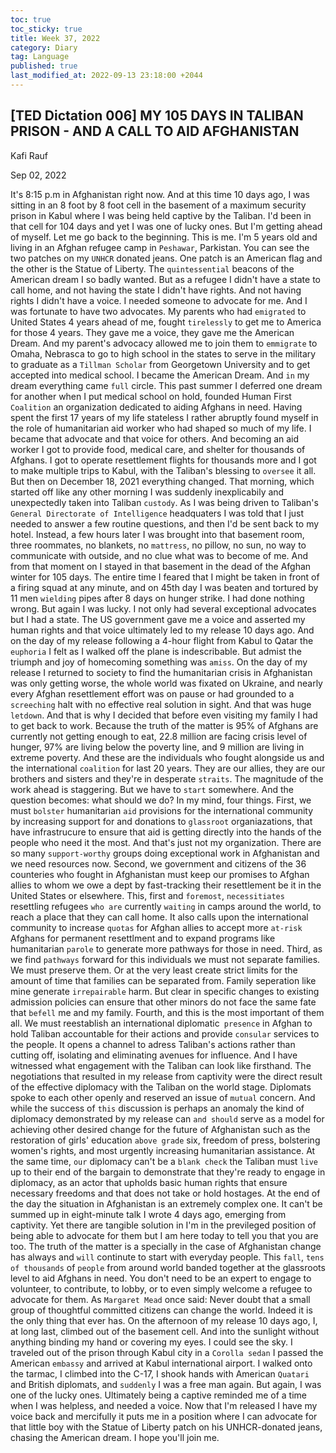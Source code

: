 ```yaml
---
toc: true
toc_sticky: true
title: Week 37, 2022
category: Diary
tag: Language
published: true
last_modified_at: 2022-09-13 23:18:00 +2044
---
```


## [TED Dictation 006] MY 105 DAYS IN TALIBAN PRISON - AND A CALL TO AID AFGHANISTAN

Kafi Rauf

Sep 02, 2022

It's 8:15 p.m in Afghanistan right now. And at this time 10 days ago, I was sitting in an 8 foot by 8 foot cell in the basement of a maximum security prison in Kabul where I was being held captive by the Taliban.
I'd been in that cell for 104 days and yet I was one of lucky ones. But I'm getting ahead of myself. Let me go back to the beginning.
This is me. I'm 5 years old and living in an Afghan refugee camp in `Peshawar`, Parkistan. You can see the two patches on my `UNHCR` donated jeans. One patch is an American flag and the other is the Statue of Liberty. The `quintessential` beacons of the American dream I so badly wanted.
But as a refugee I didn't have a state to call home, and not having the state I didn't have rights. And not having rights I didn't have a voice. I needed someone to advocate for me.
And I was fortunate to have two advocates. My parents who had `emigrated` to United States 4 years ahead of me, fought `tirelessly` to get me to America for those 4 years.
They gave me a voice, they gave me the American Dream. And my parent's advocacy allowed me to join them to `emmigrate` to Omaha, Nebrasca to go to high school in the states to serve in the military to graduate as a `Tillman Scholar` from Georgetown University and to get accepted into medical school. I became the American Dream.
And `in` my dream everything came `full` circle. This past summer I deferred one dream for another when I put medical school on hold, founded Human First `Coalition` an organization dedicated to aiding Afghans in need.
Having spent the first 17 years of my life stateless I rather abruptly found myself in the role of humanitarian aid worker who had shaped so much of my life.
I became that advocate and that voice for others. And becoming an aid worker I got to provide food, medical care, and shelter for thousands of Afghans. I got to operate resettlement flights for thousands more and I got to make multiple trips to Kabul, with the Taliban's blessing to `oversee` it all.
But then on December 18, 2021 everything changed. That morning, which started off like any other morning I was suddenly inexplicabily and unexpectedly taken into Taliban `custody`.
As I was being driven to Taliban's `General Directorate of Intelligence` headquaters I was told that I just needed to answer a few routine questions, and then I'd be sent back to my hotel. Instead, a few hours later I was brought into that basement room, three roommates, no blankets, no `mattress`, no pillow, no sun, no way to communicate with outside, and no clue what was to become of me.
And from that moment on I stayed in that basement in the dead of the Afghan winter for 105 days. The entire time I feared that I might be taken in front of a firing squad at any minute, and on 45th day I was beaten and tortured by 11 men `wielding` pipes after 8 days on hunger strike. I had done nothing wrong.
But again I was lucky. I not only had several exceptional advocates but I had a state. The US government gave me a voice and asserted my human rights and that voice ultimately led to my release 10 days ago.
And on the day of my release following a 4-hour flight from Kabul to Qatar the `euphoria` I felt as I walked off the plane is indescribable.
But admist the triumph and joy of homecoming something was `amiss`. On the day of my release I returned to society to find the humanitarian crisis in Afghanistan was only getting worse, the whole world was fixated on Ukraine, and nearly every Afghan resettlement effort was on pause or had grounded to a `screeching` halt with no effective real solution in sight.
And that was huge `letdown`. And that is why I decided that before even visiting my family I had to get back to work. Because the truth of the matter is 95% of Afghans are currently not getting enough to eat, 22.8 million are facing crisis level of hunger, 97% are living below the poverty line, and 9 million are living in extreme poverty.
And these are the individuals who fought alongside us and the international `coalition` for last 20 years. They are our allies, they are our brothers and sisters and they're in desperate `straits`.
The magnitude of the work ahead is staggering. But we have to `start` somewhere. And the question becomes: what should we do? In my mind, four things.
First, we must `bolster` humanitarian `aid` provisions for the international community by increasing support for and donations to `glassroot` organiazations, that have infrastrucure to ensure that aid is getting directly into the hands of the people who need it the most. And that's just not my organization. There are so many `support-worthy` groups doing exceptional work in Afghanistan and we need resources now.
Second, we government and citizens of the 36 counteries who fought in Afghanistan must keep our promises to Afghan allies to whom we owe a dept by fast-tracking their resettlement be it in the United States or elsewhere.
This, first and `foremost`, `necessitiates` resettling refugees `who are` currently `waiting` in camps around the world, to reach a place that they can call home. It also calls upon the international community to increase `quotas` for Afghan allies to accept more `at-risk` Afghans for permanent resettlment and to expand programs like humanitarian `parole` to generate more pathways for those in need.
Third, as we find `pathways` forward for this individuals we must not separate families. We must preserve them. Or at the very least create strict limits for the amount of time that families can be separated from. Family seperation like mine generate `irrepairable` harm. But clear in specific changes to existing admission policies can ensure that other minors do not face the same fate that `befell` me and my family.
Fourth, and this is the most important of them all. We must reestablish an international diplomatic` presence` in Afghan to hold Taliban accountable for their actions and provide `consular` services to the people. It opens a channel to adress Taliban's actions rather than cutting off, isolating and eliminating avenues for influence.
And I have witnessed what engagement with the Taliban can look like firsthand. The negotiations that resulted in my release from captivity were the direct result of the effective diplomacy with the Taliban on the world stage.
Diplomats spoke to each other openly and reserved an issue of `mutual` concern. And while the success of `this` discussion is perhaps an anomaly the kind of diplomacy demonstrated by my release can `and should` serve as a model for achieving other desired change for the future of Afghanistan such as the restoration of girls' education `above grade` six, freedom of press, bolstering women's rights, and most urgently increasing humanitarian assistance.
At the same time, `our` diplomacy can't be a `blank check` the Taliban must `live` up to their end of the bargain to demonstrate that they're ready to engage in diplomacy, as an actor that upholds basic human rights that ensure necessary freedoms and that does not take or hold hostages.
At the end of the day the situation in Afghanistan is an extremely complex one. It can't be summed up in eight-minute talk I wrote 4 days ago, emerging from captivity. Yet there are tangible solution in I'm in the previleged position of being able to advocate for them but I am here today to tell you that you are too.
The truth of the matter is a specially in the case of Afghanistan change has always and `will` continute to start with everyday people. This `fall`, `tens of thousands` of `people` from around world banded together at the glassroots level to aid Afghans in need. You don't need to be an expert to engage to volunteer, to contribute, to lobby, or to even simply welcome a refugee to advocate for them.
As `Margaret Mead` once said: Never doubt that a small group of thoughtful committed citizens can change the world. Indeed it is the only thing that ever has. On the afternoon of my release 10 days ago, I, at long last, climbed out of the basement cell. And into the sunlight without anything binding my hand or covering my eyes. I could see the sky.
I traveled out of the prison through Kabul city in a `Corolla sedan` I passed the American `embassy` and arrived at Kabul international airport. I walked onto the tarmac, I climbed into the C-17, I shook hands with American `Quatari` and British diplomats, and `suddenly` I was a free man again.
But again, I was one of the lucky ones. Ultimately being a captive reminded me of a time when I was helpless, and needed a voice. Now that I'm released I have my voice back and mercifully it puts me in a position where I can advocate for that little boy with the Statue of Liberty patch on his UNHCR-donated jeans, chasing the American dream. I hope you'll join me.
